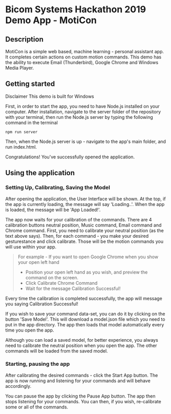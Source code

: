 # Bicom Systems Hackathon 2019 Demo App - MotiCon
## Description
MotiCon is a simple web based, machine learning - personal assistant app. It completes certain actions on custom motion commands. This demo has the ability to execute Email (Thunderbird), Google Chrome and Windows Media Player.

## Getting started
Disclaimer This demo is built for Windows 

First, in order to start the app, you need to have Node.js installed on your computer. After installation, navigate to the server folder of the repository with your terminal, then run the Node.js server by typing the following command in the terminal
```
npm run server 
```
Then, when the Node.js server is up - navigate to the app's main folder, and run index.html. 

Congratulations! You've successfully opened the application.

## Using the application
### Setting Up, Calibrating, Saving the Model
After opening the application, the User Interface will be shown. At the top, if the app is currently loading, the message will say 'Loading..'. When the app is loaded, the message will be 'App Loaded!'.

The app now waits for your calibration of the commands. There are 4 calibration buttons neutral position, Music command, Email command and Chrome command. First, you need to calibrate your neutral position (as the text above says). Then, for each command - you make your desired gesturestance and click calibrate. Those will be the motion commands you will use within your app. 

>For example - If you want to open Google Chrome when you show your open left hand
>- Position your open left hand as you wish, and preview the command on the screen.
>- Click Calibrate Chrome Command
>- Wait for the message Calibration Successful!


Every time the calibration is completed successfully, the app will message you saying Calibration Successful!

If you wish to save your command data-set, you can do it by clicking on the button 'Save Model'. This will download a model.json file which you need to put in the app directory. The app then loads that model automatically every time you open the app.
 
Although you can load a saved model, for better experience, you always need to calibrate the neutral position when you open the app. The other commands will be loaded from the saved model. 

### Starting, pausing the app

After calibrating the desired commands - click the Start App button. The app is now running and listening for your commands and will behave accordingly. 

You can pause the app by clicking the Pause App button. The app then stops listening for your commands. You can then, if you wish, re-calibrate some or all of the commands.

 




